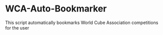 # WCA-Auto-Bookmarker
This script automatically bookmarks World Cube Association competitions for the user
